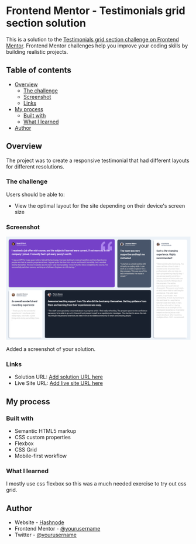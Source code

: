 # Frontend Mentor - Testimonials grid section solution

This is a solution to the [Testimonials grid section challenge on Frontend Mentor](https://www.frontendmentor.io/challenges/testimonials-grid-section-Nnw6J7Un7). Frontend Mentor challenges help you improve your coding skills by building realistic projects. 

## Table of contents

- [Overview](#overview)
  - [The challenge](#the-challenge)
  - [Screenshot](#screenshot)
  - [Links](#links)
- [My process](#my-process)
  - [Built with](#built-with)
  - [What I learned](#what-i-learned)
- [Author](#author)


## Overview

The project was to create a responsive testimonial that had different layouts for different resolutions.

### The challenge

Users should be able to:

- View the optimal layout for the site depending on their device's screen size

### Screenshot

![Desktop Screenshot](./screenshot/Testimonials%20Desktop%20Screenshot.PNG)

Added a screenshot of your solution.

### Links

- Solution URL: [Add solution URL here](https://your-solution-url.com)
- Live Site URL: [Add live site URL here](https://stellar-lamington-03fc82.netlify.app/)

## My process

### Built with

- Semantic HTML5 markup
- CSS custom properties
- Flexbox
- CSS Grid
- Mobile-first workflow

### What I learned

I mostly use css flexbox so this was a much needed exercise to try out css grid.

## Author

- Website - [Hashnode](https://davidbay.hashnode.dev)
- Frontend Mentor - [@yourusername](https://www.frontendmentor.io/profile/David4bay)
- Twitter - [@yourusername](https://www.twitter.com/davidbay01)